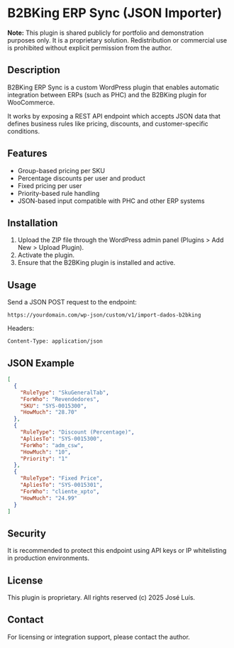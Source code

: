# B2BKing ERP Sync (JSON Importer)

**Note:** This plugin is shared publicly for portfolio and demonstration purposes only. It is a proprietary solution. Redistribution or commercial use is prohibited without explicit permission from the author.

## Description

B2BKing ERP Sync is a custom WordPress plugin that enables automatic integration between ERPs (such as PHC) and the B2BKing plugin for WooCommerce.

It works by exposing a REST API endpoint which accepts JSON data that defines business rules like pricing, discounts, and customer-specific conditions.

## Features

- Group-based pricing per SKU
- Percentage discounts per user and product
- Fixed pricing per user
- Priority-based rule handling
- JSON-based input compatible with PHC and other ERP systems

## Installation

1. Upload the ZIP file through the WordPress admin panel (Plugins > Add New > Upload Plugin).
2. Activate the plugin.
3. Ensure that the B2BKing plugin is installed and active.

## Usage

Send a JSON POST request to the endpoint:
```
https://yourdomain.com/wp-json/custom/v1/import-dados-b2bking
```

Headers:
```
Content-Type: application/json
```

## JSON Example

```json
[
  {
    "RuleType": "SkuGeneralTab",
    "ForWho": "Revendedores",
    "SKU": "SYS-0015300",
    "HowMuch": "28.70"
  },
  {
    "RuleType": "Discount (Percentage)",
    "ApliesTo": "SYS-0015300",
    "ForWho": "adm_csw",
    "HowMuch": "10",
    "Priority": "1"
  },
  {
    "RuleType": "Fixed Price",
    "ApliesTo": "SYS-0015301",
    "ForWho": "cliente_xpto",
    "HowMuch": "24.99"
  }
]
```

## Security

It is recommended to protect this endpoint using API keys or IP whitelisting in production environments.

## License

This plugin is proprietary. All rights reserved (c) 2025 José Luís.

## Contact

For licensing or integration support, please contact the author.

